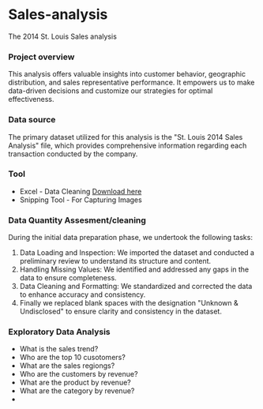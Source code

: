 # Sales-analysis
The 2014 St. Louis Sales analysis

### Project overview

This analysis offers valuable insights into customer behavior, geographic distribution, and sales representative performance. It empowers us to make data-driven decisions and customize our strategies for optimal effectiveness.

### Data source

The primary dataset utilized for this analysis is the "St. Louis 2014 Sales Analysis" file, which provides comprehensive information regarding each transaction conducted by the company.

### Tool

- Excel - Data Cleaning [Download here](https://microsoft.com)
- Snipping Tool - For Capturing Images

### Data Quantity Assesment/cleaning

During the initial data preparation phase, we undertook the following tasks:
1. Data Loading and Inspection: We imported the dataset and conducted a preliminary review to understand its structure and content.
2. Handling Missing Values: We identified and addressed any gaps in the data to ensure completeness.
3. Data Cleaning and Formatting: We standardized and corrected the data to enhance accuracy and consistency.
4. Finally we replaced blank spaces with the designation "Unknown & Undisclosed" to ensure clarity and consistency in the dataset.

### Exploratory Data Analysis

- What is the sales trend?
- Who are the top 10 cusotomers?
- What are the sales regiongs?
- Who are the customers by revenue?
- What are the product by revenue?
- What are the category by revenue?
- 






